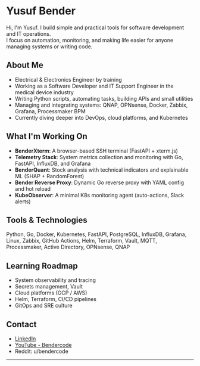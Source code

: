 # Yusuf Bender

Hi, I'm Yusuf. I build simple and practical tools for software development and IT operations.  
I focus on automation, monitoring, and making life easier for anyone managing systems or writing code.

## About Me

- Electrical & Electronics Engineer by training  
- Working as a Software Developer and IT Support Engineer in the medical device industry  
- Writing Python scripts, automating tasks, building APIs and small utilities  
- Managing and integrating systems: QNAP, OPNsense, Docker, Zabbix, Grafana, Processmaker BPM  
- Currently diving deeper into DevOps, cloud platforms, and Kubernetes

## What I'm Working On

- **BenderXterm**: A browser-based SSH terminal (FastAPI + xterm.js)
- **Telemetry Stack**: System metrics collection and monitoring with Go, FastAPI, InfluxDB, and Grafana
- **BenderQuant**: Stock analysis with technical indicators and explainable ML (SHAP + RandomForest)
- **Bender Reverse Proxy**: Dynamic Go reverse proxy with YAML config and hot reload
- **KubeObserver**: A minimal K8s monitoring agent (auto-actions, Slack alerts)

## Tools & Technologies

Python, Go, Docker, Kubernetes, FastAPI, PostgreSQL, InfluxDB, Grafana, Linux, Zabbix, GitHub Actions, Helm, Terraform, Vault, MQTT, Processmaker, Active Directory, OPNsense, QNAP

## Learning Roadmap

- System observability and tracing  
- Secrets management, Vault  
- Cloud platforms (GCP / AWS)  
- Helm, Terraform, CI/CD pipelines  
- GitOps and SRE culture

## Contact

- [LinkedIn](https://linkedin.com/in/yusufbender)
- [YouTube - Bendercode](https://www.youtube.com/@bendercode)
- Reddit: u/bendercode

---



